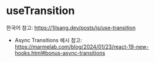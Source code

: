 # useTransition

한국어 참고: https://1ilsang.dev/posts/js/use-transition

- Async Transitions
  예시 참고: https://marmelab.com/blog/2024/01/23/react-19-new-hooks.html#bonus-async-transitions
